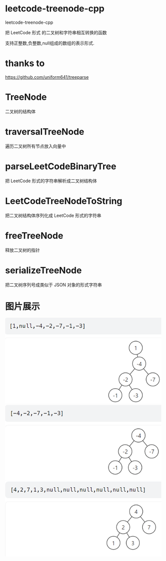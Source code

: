 # leetcode-treenode-cpp

leetcode-treenode-cpp

把 LeetCode 形式 的二叉树和字符串相互转换的函数

支持正整数,负整数,null组成的数组的表示形式.

# thanks to

https://github.com/uniform641/treeparse

# TreeNode

二叉树的结构体

# traversalTreeNode

遍历二叉树所有节点放入向量中

# parseLeetCodeBinaryTree

把 LeetCode 形式的字符串解析成二叉树结构体

# LeetCodeTreeNodeToString

把二叉树结构体序列化成 LeetCode 形式的字符串

# freeTreeNode

释放二叉树的指针

# serializeTreeNode

把二叉树序列号成类似于 JSON 对象的形式字符串


# 图片展示

<img src="屏幕截图 2023-04-08 215115.png">

<img src="屏幕截图 2023-04-08 215258.png">

<img src="屏幕截图 2023-04-08 215346.png">